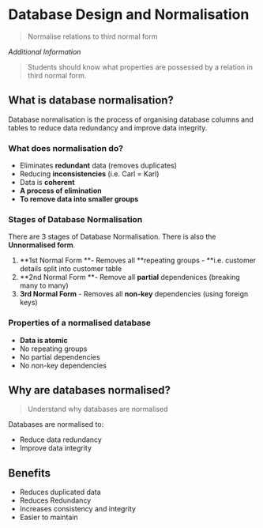# Database Design and Normalisation

> Normalise relations to third normal form

*Additional Information*

> Students should know what properties are
> possessed by a relation in third normal form.

## What is database normalisation?

Database normalisation is the process of organising database columns and tables 
to reduce data redundancy and improve data integrity.

### What does normalisation do?

* Eliminates **redundant** data (removes duplicates)
* Reducing **inconsistencies** (i.e. Carl = Karl)
* Data is **coherent**
* **A process of elimination**
* **To remove data into smaller groups**

### Stages of Database Normalisation

There are 3 stages of Database Normalisation. There is also the **Unnormalised form**.

1. **1st Normal Form **- Removes all **repeating groups - **i.e. customer details split into customer table
2. **2nd Normal Form **- Remove all **partial** dependenices (breaking many to many)
3. **3rd Normal Form** - Removes all **non-key** dependencies (using foreign keys)

### Properties of a normalised database

* **Data is atomic**
* No repeating groups
* No partial dependencies
* No non-key dependencies

## Why are databases normalised?

> Understand why databases are normalised

Databases are normalised to: 
* Reduce data redundancy
* Improve data integrity

## Benefits

* Reduces duplicated data
* Reduces Redundancy
* Increases consistency and integrity
* Easier to maintain
